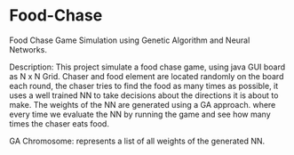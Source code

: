 # Food-Chase
Food Chase Game Simulation using Genetic Algorithm and Neural Networks.

Description:
This project simulate a food chase game, using java GUI board as N x N Grid.
Chaser and food element are located randomly on the board each round, the chaser tries to find the food as many times 
as possible, it uses a well trained NN to take decisions about the directions it is about to make.
The weights of the NN are generated using a GA approach. where every time we evaluate the NN by running the game
and see how many times the chaser eats food.

GA Chromosome: represents a list of all weights of the generated NN.
